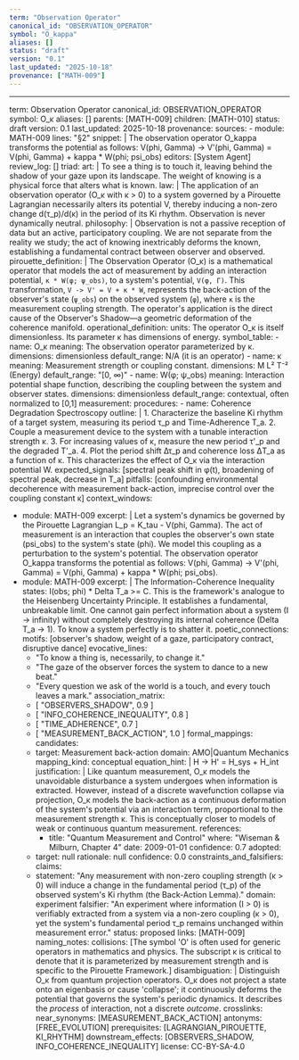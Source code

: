 ```yaml
---
term: "Observation Operator"
canonical_id: "OBSERVATION_OPERATOR"
symbol: "O_kappa"
aliases: []
status: "draft"
version: "0.1"
last_updated: "2025-10-18"
provenance: ["MATH-009"]
---
```


---
term: Observation Operator
canonical_id: OBSERVATION_OPERATOR
symbol: O_κ
aliases: []
parents: [MATH-009]
children: [MATH-010]
status: draft
version: 0.1
last_updated: 2025-10-18
provenance:
  sources:
    - module: MATH-009
      lines: "§2"
      snippet: |
        The observation operator O_kappa transforms the potential as follows:
        V(phi, Gamma) -> V'(phi, Gamma) = V(phi, Gamma) + kappa * W(phi; psi_obs)
  editors: [System Agent]
  review_log: []
triad:
  art: |
    To see a thing is to touch it, leaving behind the shadow of your gaze upon its landscape. The weight of knowing is a physical force that alters what is known.
  law: |
    The application of an observation operator (O_κ with κ > 0) to a system governed by a Pirouette Lagrangian necessarily alters its potential V, thereby inducing a non-zero change d(τ_p)/d(κ) in the period of its Ki rhythm. Observation is never dynamically neutral.
  philosophy: |
    Observation is not a passive reception of data but an active, participatory coupling. We are not separate from the reality we study; the act of knowing inextricably deforms the known, establishing a fundamental contract between observer and observed.
pirouette_definition: |
  The Observation Operator (O_κ) is a mathematical operator that models the act of measurement by adding an interaction potential, `κ * W(φ; ψ_obs)`, to a system's potential, `V(φ, Γ)`. This transformation, `V -> V' = V + κ * W`, represents the back-action of the observer's state (`ψ_obs`) on the observed system (`φ`), where `κ` is the measurement coupling strength. The operator's application is the direct cause of the Observer's Shadow—a geometric deformation of the coherence manifold.
operational_definition:
  units: The operator O_κ is itself dimensionless. Its parameter κ has dimensions of energy.
  symbol_table:
    - name: O_κ
      meaning: The observation operator parameterized by κ.
      dimensions: dimensionless
      default_range: N/A (it is an operator)
    - name: κ
      meaning: Measurement strength or coupling constant.
      dimensions: M L² T⁻² (Energy)
      default_range: "[0, ∞)"
    - name: W(φ; ψ_obs)
      meaning: Interaction potential shape function, describing the coupling between the system and observer states.
      dimensions: dimensionless
      default_range: contextual, often normalized to [0,1]
  measurement:
    procedures:
      - name: Coherence Degradation Spectroscopy
        outline: |
          1. Characterize the baseline Ki rhythm of a target system, measuring its period τ_p and Time-Adherence T_a.
          2. Couple a measurement device to the system with a tunable interaction strength κ.
          3. For increasing values of κ, measure the new period τ'_p and the degraded T'_a.
          4. Plot the period shift Δτ_p and coherence loss ΔT_a as a function of κ. This characterizes the effect of O_κ via the interaction potential W.
        expected_signals: [spectral peak shift in φ(t), broadening of spectral peak, decrease in T_a]
        pitfalls: [confounding environmental decoherence with measurement back-action, imprecise control over the coupling constant κ]
context_windows:
  - module: MATH-009
    excerpt: |
      Let a system's dynamics be governed by the Pirouette Lagrangian L_p = K_tau - V(phi, Gamma). The act of measurement is an interaction that couples the observer's own state (psi_obs) to the system's state (phi). We model this coupling as a perturbation to the system's potential. The observation operator O_kappa transforms the potential as follows: V(phi, Gamma) -> V'(phi, Gamma) = V(phi, Gamma) + kappa * W(phi; psi_obs).
  - module: MATH-009
    excerpt: |
      The Information-Coherence Inequality states: I(obs; phi) * Delta T_a >= C. This is the framework's analogue to the Heisenberg Uncertainty Principle. It establishes a fundamental, unbreakable limit. One cannot gain perfect information about a system (I -> infinity) without completely destroying its internal coherence (Delta T_a -> 1). To know a system perfectly is to shatter it.
poetic_connections:
  motifs: [observer's shadow, weight of a gaze, participatory contract, disruptive dance]
  evocative_lines:
    - "To know a thing is, necessarily, to change it."
    - "The gaze of the observer forces the system to dance to a new beat."
    - "Every question we ask of the world is a touch, and every touch leaves a mark."
  association_matrix:
    - [ "OBSERVERS_SHADOW", 0.9 ]
    - [ "INFO_COHERENCE_INEQUALITY", 0.8 ]
    - [ "TIME_ADHERENCE", 0.7 ]
    - [ "MEASUREMENT_BACK_ACTION", 1.0 ]
formal_mappings:
  candidates:
    - target: Measurement back-action
      domain: AMO|Quantum Mechanics
      mapping_kind: conceptual
      equation_hint: |
        H -> H' = H_sys + H_int
      justification: |
        Like quantum measurement, O_κ models the unavoidable disturbance a system undergoes when information is extracted. However, instead of a discrete wavefunction collapse via projection, O_κ models the back-action as a continuous deformation of the system's potential via an interaction term, proportional to the measurement strength κ. This is conceptually closer to models of weak or continuous quantum measurement.
      references:
        - title: "Quantum Measurement and Control"
          where: "Wiseman & Milburn, Chapter 4"
          date: 2009-01-01
      confidence: 0.7
  adopted:
    - target: null
      rationale: null
      confidence: 0.0
constraints_and_falsifiers:
  claims:
    - statement: "Any measurement with non-zero coupling strength (κ > 0) will induce a change in the fundamental period (τ_p) of the observed system's Ki rhythm (the Back-Action Lemma)."
      domain: experiment
      falsifier: "An experiment where information (I > 0) is verifiably extracted from a system via a non-zero coupling (κ > 0), yet the system's fundamental period τ_p remains unchanged within measurement error."
      status: proposed
      links: [MATH-009]
naming_notes:
  collisions: [The symbol 'O' is often used for generic operators in mathematics and physics. The subscript κ is critical to denote that it is parameterized by measurement strength and is specific to the Pirouette Framework.]
  disambiguation: |
    Distinguish O_κ from quantum projection operators. O_κ does not project a state onto an eigenbasis or cause 'collapse'; it continuously deforms the potential that governs the system's periodic dynamics. It describes the *process* of interaction, not a discrete *outcome*.
crosslinks:
  near_synonyms: [MEASUREMENT_BACK_ACTION]
  antonyms: [FREE_EVOLUTION]
  prerequisites: [LAGRANGIAN_PIROUETTE, KI_RHYTHM]
  downstream_effects: [OBSERVERS_SHADOW, INFO_COHERENCE_INEQUALITY]
license: CC-BY-SA-4.0